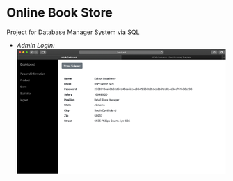# Online Book Store
Project for Database Manager System via SQL

- *Admin Login:*<br>
    ![Admin Login](assets/admin.png "Admin Login")
